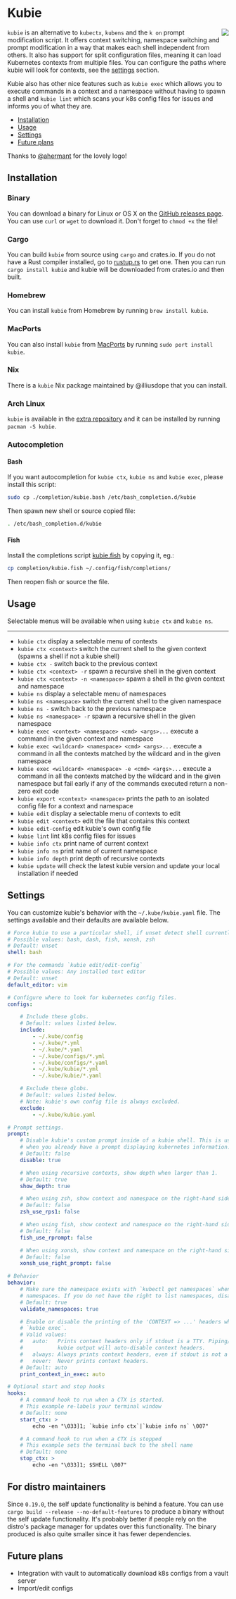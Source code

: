 # Kubie
<img src="./assets/logo.svg" align="right"/>

`kubie` is an alternative to `kubectx`, `kubens` and the `k on` prompt modification script. It offers context switching,
namespace switching and prompt modification in a way that makes each shell independent from others. It also has
support for split configuration files, meaning it can load Kubernetes contexts from multiple files. You can configure
the paths where kubie will look for contexts, see the [settings](#settings) section.

Kubie also has other nice features such as `kubie exec` which allows you to execute commands in a context and a
namespace without having to spawn a shell and `kubie lint` which scans your k8s config files for issues and informs
you of what they are.

* [Installation](#installation)
* [Usage](#usage)
* [Settings](#settings)
* [Future plans](#future-plans)

Thanks to [@ahermant](https://github.com/ahermant) for the lovely logo!

## Installation

### Binary
You can download a binary for Linux or OS X on the [GitHub releases page](https://github.com/sbstp/kubie/releases). You
can use `curl` or `wget` to download it. Don't forget to `chmod +x` the file!

### Cargo
You can build `kubie` from source using `cargo` and crates.io. If you do not have a Rust compiler installed, go to
[rustup.rs](https://rustup.rs) to get one. Then you can run `cargo install kubie` and kubie will be downloaded from
crates.io and then built.

### Homebrew
You can install `kubie` from Homebrew by running `brew install kubie`.

### MacPorts
You can also install `kubie` from [MacPorts](https://www.macports.org) by running `sudo port install kubie`.

### Nix
There is a `kubie` Nix package maintained by @illiusdope that you can install.

### Arch Linux
`kubie` is available in the [extra repository](https://archlinux.org/packages/extra/x86_64/kubie/) and it can be installed by running `pacman -S kubie`.

### Autocompletion

#### Bash

If you want autocompletion for `kubie ctx`, `kubie ns` and `kubie exec`, please install this script:
```bash
sudo cp ./completion/kubie.bash /etc/bash_completion.d/kubie
```

Then spawn new shell or source copied file:
```bash
. /etc/bash_completion.d/kubie
```

#### Fish

Install the completions script [kubie.fish](completion/kubie.fish) by copying it, eg.:

```bash
cp completion/kubie.fish ~/.config/fish/completions/
```

Then reopen fish or source the file.

## Usage
Selectable menus will be available when using `kubie ctx` and `kubie ns`.

---

* `kubie ctx` display a selectable menu of contexts
* `kubie ctx <context>` switch the current shell to the given context (spawns a shell if not a kubie shell)
* `kubie ctx -` switch back to the previous context
* `kubie ctx <context> -r` spawn a recursive shell in the given context
* `kubie ctx <context> -n <namespace>` spawn a shell in the given context and namespace
* `kubie ns` display a selectable menu of namespaces
* `kubie ns <namespace>` switch the current shell to the given namespace
* `kubie ns -` switch back to the previous namespace
* `kubie ns <namespace> -r` spawn a recursive shell in the given namespace
* `kubie exec <context> <namespace> <cmd> <args>...` execute a command in the given context and namespace
* `kubie exec <wildcard> <namespace> <cmd> <args>...` execute a command in all the contexts matched by the wildcard and
  in the given namespace
* `kubie exec <wildcard> <namespace> -e <cmd> <args>...` execute a command in all the contexts matched by the wildcard and
  in the given namespace but fail early if any of the commands executed return a non-zero exit code
* `kubie export <context> <namespace>` prints the path to an isolated config file for a context and namespace
* `kubie edit` display a selectable menu of contexts to edit
* `kubie edit <context>` edit the file that contains this context
* `kubie edit-config` edit kubie's own config file
* `kubie lint` lint k8s config files for issues
* `kubie info ctx` print name of current context
* `kubie info ns` print name of current namespace
* `kubie info depth` print depth of recursive contexts
* `kubie update` will check the latest kubie version and update your local installation if needed

## Settings
You can customize kubie's behavior with the `~/.kube/kubie.yaml` file. The settings available and their defaults are
available below.

```yaml
# Force kubie to use a particular shell, if unset detect shell currently in use.
# Possible values: bash, dash, fish, xonsh, zsh
# Default: unset
shell: bash

# For the commands `kubie edit/edit-config`
# Possible values: Any installed text editor
# Default: unset
default_editor: vim

# Configure where to look for kubernetes config files.
configs:

    # Include these globs.
    # Default: values listed below.
    include:
        - ~/.kube/config
        - ~/.kube/*.yml
        - ~/.kube/*.yaml
        - ~/.kube/configs/*.yml
        - ~/.kube/configs/*.yaml
        - ~/.kube/kubie/*.yml
        - ~/.kube/kubie/*.yaml

    # Exclude these globs.
    # Default: values listed below.
    # Note: kubie's own config file is always excluded.
    exclude:
        - ~/.kube/kubie.yaml

# Prompt settings.
prompt:
    # Disable kubie's custom prompt inside of a kubie shell. This is useful
    # when you already have a prompt displaying kubernetes information.
    # Default: false
    disable: true

    # When using recursive contexts, show depth when larger than 1.
    # Default: true
    show_depth: true

    # When using zsh, show context and namespace on the right-hand side using RPS1.
    # Default: false
    zsh_use_rps1: false

    # When using fish, show context and namespace on the right-hand side.
    # Default: false
    fish_use_rprompt: false

    # When using xonsh, show context and namespace on the right-hand side.
    # Default: false
    xonsh_use_right_prompt: false

# Behavior
behavior:
    # Make sure the namespace exists with `kubectl get namespaces` when switching
    # namespaces. If you do not have the right to list namespaces, disable this.
    # Default: true
    validate_namespaces: true

    # Enable or disable the printing of the 'CONTEXT => ...' headers when running
    # `kubie exec`.
    # Valid values:
    #   auto:   Prints context headers only if stdout is a TTY. Piping/redirecting
    #           kubie output will auto-disable context headers.
    #   always: Always prints context headers, even if stdout is not a TTY.
    #   never:  Never prints context headers.
    # Default: auto
    print_context_in_exec: auto

# Optional start and stop hooks
hooks:
    # A command hook to run when a CTX is started.  
    # This example re-labels your terminal window
    # Default: none
    start_ctx: >
        echo -en "\033]1; `kubie info ctx`|`kubie info ns` \007"

    # A command hook to run when a CTX is stopped
    # This example sets the terminal back to the shell name
    # Default: none
    stop_ctx: >
        echo -en "\033]1; $SHELL \007"

```

## For distro maintainers
Since `0.19.0`, the self update functionality is behind a feature. You can use `cargo build --release --no-default-features`
to produce a binary without the self update functionality. It's probably better if people rely on the distro's package
manager for updates over this functionality. The binary produced is also quite smaller since it has fewer dependencies.

## Future plans
* Integration with vault to automatically download k8s configs from a vault server
* Import/edit configs

